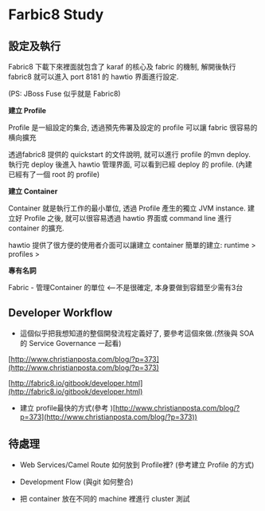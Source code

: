 # Farbic8 Study

## 設定及執行

Fabric8 下載下來裡面就包含了 karaf 的核心及 fabric 的機制, 解開後執行 fabric8 就可以進入 port 8181 的 hawtio 界面進行設定.

(PS: JBoss Fuse 似乎就是 Fabric8)

**建立 Profile**

Profile 是一組設定的集合, 透過預先佈署及設定的 profile 可以讓 fabric 很容易的横向擴充

透過fabric8 提供的 quickstart 的文件說明, 就可以進行 profile 的mvn deploy. 執行完 deploy 後進入 hawtio 管理界面, 可以看到已經 deploy 的 profile. (內建已經有了一個 root 的 profile)

**建立 Container**

Container 就是執行工作的最小單位, 透過 Profile 產生的獨立 JVM instance. 建立好 Profile 之後, 就可以很容易透過 hawtio 界面或 command line 進行 container 的擴充.

hawtio 提供了很方便的使用者介面可以讓建立 container 簡單的建立: runtime > profiles > 

**專有名詞**

Fabric - 管理Container 的單位 <--不是很確定, 本身要做到容錯至少需有3台

## Developer Workflow

*   這個似乎把我想知道的整個開發流程定義好了, 要參考這個來做.(然後與 SOA 的 Service Governance 一起看)

[](http://www.christianposta.com/blog/?p=373)[http://www.christianposta.com/blog/?p=373](http://www.christianposta.com/blog/?p=373)

[](http://fabric8.io/gitbook/developer.html)[http://fabric8.io/gitbook/developer.html](http://fabric8.io/gitbook/developer.html)

*   建立 profile最快的方式(參考 [](http://www.christianposta.com/blog/?p=373))[http://www.christianposta.com/blog/?p=373](http://www.christianposta.com/blog/?p=373))

## 待處理

*   Web Services/Camel Route 如何放到 Profile裡? (參考建立 Profile 的方式)

*   Development Flow (與git 如何整合)
*   把 container 放在不同的 machine 裡進行 cluster 測試